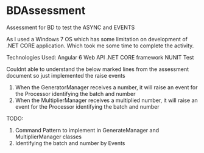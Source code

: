# BDAssessment
Assessment for BD to test the ASYNC and EVENTS

As I used a Windows 7 OS which has some limitation on development of .NET CORE application. Which took me some time to complete the activity.

Technologies Used:
Angular 6
Web API
.NET CORE framework
NUNIT Test


Couldnt able to understand the below marked lines from the assessment document so just implemented the raise events
1. When the GeneratorManager receives a number, it will raise an event for the Processor identifying the batch and number
2. When the MultiplierManager receives a multiplied number, it will raise an event for the Processor identifying the batch and number

TODO:
1. Command Pattern to implement in GenerateManager and MultiplierManager classes
2. Identifying the batch and number by Events
